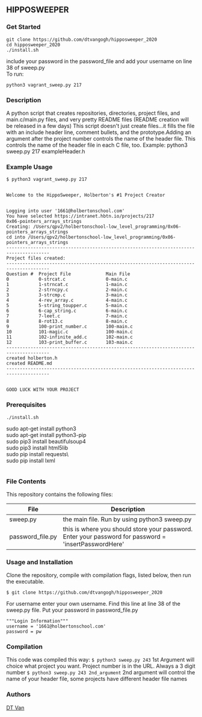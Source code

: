 ## HIPPOSWEEPER
### Get Started
```
git clone https://github.com/dtvangogh/hipposweeper_2020
cd hipposweeper_2020
./install.sh
```
include your password in the password_file and add your username on line 38 of sweep.py \
To run:
```
python3 vagrant_sweep.py 217  
```

### Description
A python script that creates repositories, directories, project files, and main.c/main.py files, and very pretty README files (README creation will be released in a few days)
This script doesn't just create files...it fills the file with an include header line, comment bullets, and the prototype.Adding an argument after the project number controls the name of the header file. This controls the name of the header file in each C file, too.
Example: python3 sweep.py 217 exampleHeader.h
### Example Usage
```
$ python3 vagrant_sweep.py 217


Welcome to the HippoSweeper, Holberton's #1 Project Creator


Logging into user '1661@holbertonschool.com'
You have selected https://intranet.hbtn.io/projects/217
0x06-pointers_arrays_strings
Creating: /Users/qpv2/holbertonschool-low_level_programming/0x06-pointers_arrays_strings
cd into /Users/qpv2/holbertonschool-low_level_programming/0x06-pointers_arrays_strings
--------------------------------------------------------------------------------------
Project files created:
--------------------------------------------------------------------------------------
Question #  Project File             Main File
0           0-strcat.c               0-main.c
1           1-strncat.c              1-main.c
2           2-strncpy.c              2-main.c
3           3-strcmp.c               3-main.c
4           4-rev_array.c            4-main.c
5           5-string_toupper.c       5-main.c
6           6-cap_string.c           6-main.c
7           7-leet.c                 7-main.c
8           8-rot13.c                8-main.c
9           100-print_number.c       100-main.c
10          101-magic.c              100-main.c
11          102-infinite_add.c       102-main.c
12          103-print_buffer.c       103-main.c
--------------------------------------------------------------------------------------
created holberton.h
created README.md
--------------------------------------------------------------------------------------


GOOD LUCK WITH YOUR PROJECT
```

### Prerequisites
```
./install.sh
```
sudo apt-get install python3\
sudo apt-get install python3-pip\
sudo pip3 install beautifulsoup4\
sudo pip3 install html5lib\
sudo pip install requests\	
sudo pip install lxml
```
```

### File Contents
This repository contains the following files:

|   **File**   |   **Description**   |
| -------------- | --------------------- |
|sweep.py | the main file. Run by using python3 sweep.py |
|password_file.py | this is where you should store your password. Enter your password for password = 'insertPasswordHere'

### Usage and Installation
Clone the repository, compile with compilation flags, listed below, then run the executable.
```
$ git clone https://github.com/dtvangogh/hipposweeper_2020
```
For username enter your own username. Find this line at line 38 of the sweep.py file. Put your password in password_file.py
```
"""Login Information"""
username = '1661@holbertonschool.com'
password = pw
```
### Compilation
This code was compiled this way:
` $ python3 sweep.py 243 `
1st Argument will choice what project you want. Project number is in the URL. Always a 3 digit number
` $ python3 sweep.py 243 2nd_argument `
2nd argument will control the name of your header file, some projects have different header file names


### Authors
[DT Van](github.com/dtvangogh)

